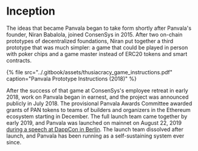 # Inception

The ideas that became Panvala began to take form shortly after Panvala's founder, Niran Babalola, joined ConsenSys in 2015. After two on-chain prototypes of decentralized foundations, Niran put together a third prototype that was much simpler: a game that could be played in person with poker chips and a game master instead of ERC20 tokens and smart contracts.

{% file src="../.gitbook/assets/thusiacracy\_game\_instructions.pdf" caption="Panvala Prototype Instructions \(2018\)" %}

After the success of that game at ConsenSys's employee retreat in early 2018, work on Panvala began in earnest, and the project was announced publicly in July 2018. The provisional Panvala Awards Committee awarded grants of PAN tokens to teams of builders and organizers in the Ethereum ecosystem starting in December. The full launch team came together by early 2019, and Panvala was launched on mainnet on August 22, 2019 [during a speech at DappCon in Berlin](../essays/be-the-light-the-panvala-launch-speech.md). The launch team dissolved after launch, and Panvala has been running as a self-sustaining system ever since.

